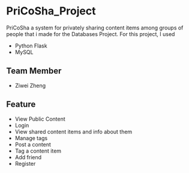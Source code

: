 # PriCoSha_Project

PriCoSha a system for privately sharing content items
among groups of people that i made for the Databases Project. For this project,
I used
* Python Flask
* MySQL

Team Member
------------------------------------------------
* Ziwei Zheng

Feature
------------------------------------------------
* View Public Content
* Login
* View shared content items and info about them
* Manage tags
* Post a content
* Tag a content item
* Add friend
* Register
